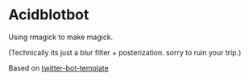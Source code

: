 # Acidblotbot
Using rmagick to make magick. 

(Technically its just a blur filter + posterization. sorry to ruin your trip.) 

Based on [twitter-bot-template](https://github.com/vexorian/twitter-bot-template)

